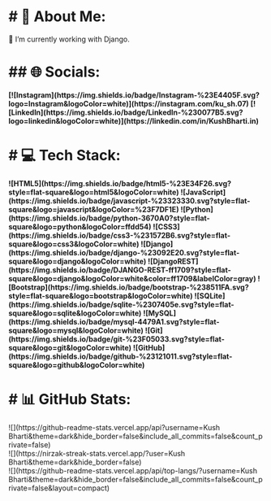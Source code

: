 <h1> # 💫 About Me: </h1>
🔭 I’m currently working with Django.


<h1>## 🌐 Socials: </h1>
<b>[![Instagram](https://img.shields.io/badge/Instagram-%23E4405F.svg?logo=Instagram&logoColor=white)](https://instagram.com/ku_sh.07) [![LinkedIn](https://img.shields.io/badge/LinkedIn-%230077B5.svg?logo=linkedin&logoColor=white)](https://linkedin.com/in/KushBharti.in) 
</b>

<h1># 💻 Tech Stack:</h1>
<b>
![HTML5](https://img.shields.io/badge/html5-%23E34F26.svg?style=flat-square&logo=html5&logoColor=white) ![JavaScript](https://img.shields.io/badge/javascript-%23323330.svg?style=flat-square&logo=javascript&logoColor=%23F7DF1E) ![Python](https://img.shields.io/badge/python-3670A0?style=flat-square&logo=python&logoColor=ffdd54) ![CSS3](https://img.shields.io/badge/css3-%231572B6.svg?style=flat-square&logo=css3&logoColor=white) ![Django](https://img.shields.io/badge/django-%23092E20.svg?style=flat-square&logo=django&logoColor=white) ![DjangoREST](https://img.shields.io/badge/DJANGO-REST-ff1709?style=flat-square&logo=django&logoColor=white&color=ff1709&labelColor=gray) ![Bootstrap](https://img.shields.io/badge/bootstrap-%238511FA.svg?style=flat-square&logo=bootstrap&logoColor=white) ![SQLite](https://img.shields.io/badge/sqlite-%2307405e.svg?style=flat-square&logo=sqlite&logoColor=white) ![MySQL](https://img.shields.io/badge/mysql-4479A1.svg?style=flat-square&logo=mysql&logoColor=white) ![Git](https://img.shields.io/badge/git-%23F05033.svg?style=flat-square&logo=git&logoColor=white) ![GitHub](https://img.shields.io/badge/github-%23121011.svg?style=flat-square&logo=github&logoColor=white)
</b>

<h1># 📊 GitHub Stats: </h1>
![](https://github-readme-stats.vercel.app/api?username=Kush Bharti&theme=dark&hide_border=false&include_all_commits=false&count_private=false)<br/>
![](https://nirzak-streak-stats.vercel.app/?user=Kush Bharti&theme=dark&hide_border=false)<br/>
![](https://github-readme-stats.vercel.app/api/top-langs/?username=Kush Bharti&theme=dark&hide_border=false&include_all_commits=false&count_private=false&layout=compact)

<!-- Proudly created with GPRM ( https://gprm.itsvg.in ) -->
